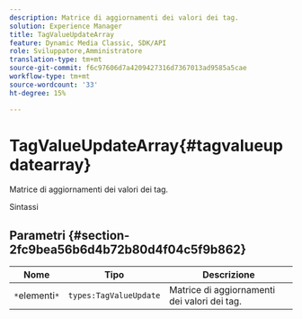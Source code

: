 ```yaml
---
description: Matrice di aggiornamenti dei valori dei tag.
solution: Experience Manager
title: TagValueUpdateArray
feature: Dynamic Media Classic, SDK/API
role: Sviluppatore,Amministratore
translation-type: tm+mt
source-git-commit: f6c97606d7a4209427316d7367013ad9585a5cae
workflow-type: tm+mt
source-wordcount: '33'
ht-degree: 15%

---
```



# TagValueUpdateArray{#tagvalueupdatearray}

Matrice di aggiornamenti dei valori dei tag.

Sintassi

## Parametri {#section-2fc9bea56b6d4b72b80d4f04c5f9b862}

| Nome | Tipo | Descrizione |
|---|---|---|
| `*`elementi`*` | `types:TagValueUpdate` | Matrice di aggiornamenti dei valori dei tag. |

